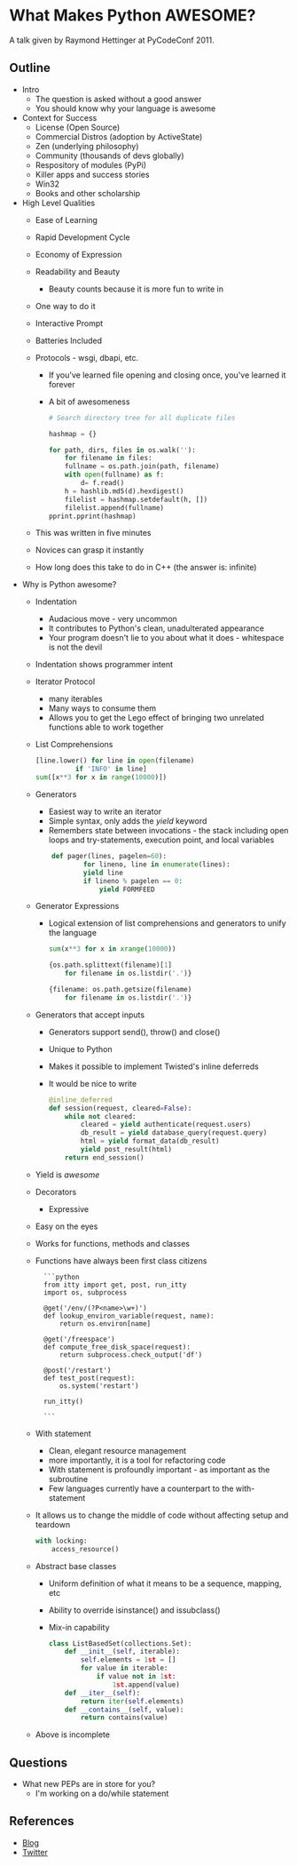 What Makes Python AWESOME?
===========================

A talk given by Raymond Hettinger at PyCodeConf 2011.


Outline
------------------

- Intro
    - The question is asked without a good answer
    - You should know why your language is awesome
- Context for Success
    - License (Open Source)
    - Commercial Distros (adoption by ActiveState)
    - Zen (underlying philosophy)
    - Community (thousands of devs globally)
    - Respository of modules (PyPi)
    - Killer apps and success stories
    - Win32
    - Books and other scholarship
- High Level Qualities
    - Ease of Learning
    - Rapid Development Cycle
    - Economy of Expression
    - Readability and Beauty
        - Beauty counts because it is more fun to write in
    - One way to do it
    - Interactive Prompt
    - Batteries Included
    - Protocols - wsgi, dbapi, etc.
        - If you've learned file opening and closing once, you've learned it forever
        - A bit of awesomeness

            ```python
            # Search directory tree for all duplicate files

            hashmap = {}

            for path, dirs, files in os.walk(''):
                for filename in files:
                fullname = os.path.join(path, filename)
                with open(fullname) as f:
                    d= f.read()
                h = hashlib.md5(d).hexdigest()
                filelist = hashmap.setdefault(h, [])
                filelist.append(fullname)
            pprint.pprint(hashmap)
            ```

    - This was written in five minutes
    - Novices can grasp it instantly
    - How long does this take to do in C++ (the answer is: infinite)
- Why is Python awesome?
    - Indentation
        - Audacious move - very uncommon
        - It contributes to Python's clean, unadulterated appearance
        - Your program doesn't lie to you about what it does - whitespace is not the devil
	- Indentation shows programmer intent
    - Iterator Protocol
        - many iterables
        - Many ways to consume them
        - Allows you to get the Lego effect of bringing two unrelated functions able to work together
    - List Comprehensions

        ```python
        [line.lower() for line in open(filename)
                  if 'INFO' in line]
        sum([x**3 for x in range(10000)])
        ```

    - Generators
        - Easiest way to write an iterator
        - Simple syntax, only adds the _yield_ keyword
        - Remembers state between invocations - the stack including open loops and try-statements, execution point, and local variables

        ```python
            def pager(lines, pagelen=60):
                    for lineno, line in enumerate(lines):
                    yield line
                    if lineno % pagelen == 0:
                        yield FORMFEED
        ```
	
    - Generator Expressions
        - Logical extension of list comprehensions and generators to unify the language

            ```python
            sum(x**3 for x in xrange(10000))
            
            {os.path.splittext(filename)[1]
                for filename in os.listdir('.')}
            
            {filename: os.path.getsize(filename)
                for filename in os.listdir('.')}
            ```

    - Generators that accept inputs
        - Generators support send(), throw() and close()
        - Unique to Python
        - Makes it possible to implement Twisted's inline deferreds
        - It would be nice to write 

            ```python
            @inline_deferred
            def session(request, cleared=False):
                while not cleared:
                    cleared = yield authenticate(request.users)
                    db_result = yield database_query(request.query)
                    html = yield format_data(db_result)
                    yield post_result(html)
                return end_session() 
            ```

	- Yield is _awesome_
    - Decorators
        - Expressive
	- Easy on the eyes
	- Works for functions, methods and classes
	- Functions have always been first class citizens
            
            ```python
            from itty import get, post, run_itty
            import os, subprocess
            
            @get('/env/(?P<name>\w+)')
            def lookup_environ_variable(request, name):
                return os.environ[name]
            
            @get('/freespace')
            def compute_free_disk_space(request):
                return subprocess.check_output('df')
            
            @post('/restart')
            def test_post(request):
                os.system('restart')
            
            run_itty()

            ```

    - With statement
        - Clean, elegant resource management
        - more importantly, it is a tool for refactoring code
        - With statement is profoundly important - as important as the subroutine
        - Few languages currently have a counterpart to the with-statement
	- It allows us to change the middle of code without affecting setup and teardown

        ```python
        with locking:
            access_resource()
        ```

     - Abstract base classes
        - Uniform definition of what it means to be a sequence, mapping, etc
        - Ability to override isinstance() and issubclass()
        - Mix-in capability

            ```python
            class ListBasedSet(collections.Set):
                def __init__(self, iterable):
                    self.elements = 1st = []
                    for value in iterable:
                        if value not in 1st:
                            1st.append(value)
                def __iter__(self):
                    return iter(self.elements)
                def __contains__(self, value):
                    return contains(value)
            ```

	- Above is incomplete

Questions
-----------------

- What new PEPs are in store for you?
    - I'm working on a do/while statement

References
------------------

* [Blog](http://rhettinger.wordpress.com/)
* [Twitter](http://twitter.com/raymondh)
